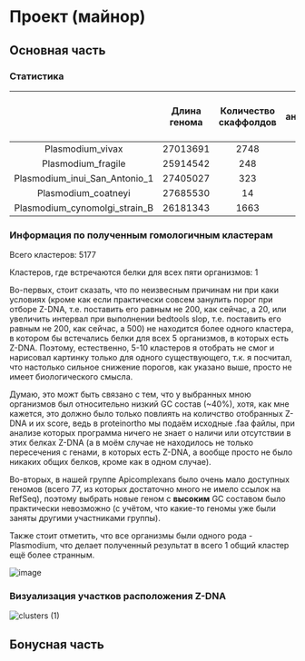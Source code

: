 # Проект (майнор)

## Основная часть

### Статистика

|  | Длина генома | Количество скаффолдов | Количество аннотированных генов | Доля аннотированных генов | Количество участков с Z-DNA | Общаа длина участков Z-DNA |
| :-----------: | :-----------: | :-----------: | :-----------: | :-----------: | :-----------: | :-----------: |
| Plasmodium_vivax | 27013691 | 2748 | 5510 | 52.47 |
| Plasmodium_fragile | 25914542 | 248 | 5743 | 54.95 |
| Plasmodium_inui_San_Antonio_1 | 27405027 | 323 | 5879 | 47.47 |
| Plasmodium_coatneyi | 27685530 | 14 | 5575 | 50.81 |
| Plasmodium_cynomolgi_strain_B | 26181343 | 1663 | 5776 | 48.2 |

### Информация по полученным гомологичным кластерам

Всего кластеров: 5177

Кластеров, где встречаются белки для всех пяти организмов: 1

Во-первых, стоит сказать, что по неизвесным причинам ни при каки условиях (кроме как если практически совсем занулить порог при отборе Z-DNA, т.е. поставить его равным не 200, как сейчас, а 20, или увеличить интервал при выполнении bedtools slop, т.е. поставить его равным не 200, как сейчас, а 500) не находится более одного кластера, в котором бы встечались белки для всех 5 организмов, в которых есть Z-DNA. Поэтому, естественно, 5-10 кластеров я отобрать не смог и нарисовал картинку только для одного существующего, т.к. я посчитал, что настолько сильное снижение порогов, как указано выше, просто не имеет биологического смысла.

Думаю, это можт быть связано с тем, что у выбранных мною организмов был относительно низкий GC состав (~40%), хотя, как мне кажется, это должно было только повлиять на количство отобранных Z-DNA и их score, ведь в proteinortho мы подаём исходные .faa файлы, при анализе которых программа ничего не знает о наличи или отсутствии в этих белках Z-DNA (а в моём случае не находилось не только пересечения с генами, в которых есть Z-DNA, а вообще просто не было никаких общих белков, кроме как в одном случае).

Во-вторых, в нашей группе Apicomplexans было очень мало доступных геномов (всего 77, из которых достаточно много не имело ссылок на RefSeq), поэтому выбрать новые геном с **высоким** GC составом было практически невозможно (с учётом, что какие-то геномы уже были заняты другими участниками группы).

Также стоит отметить, что все организмы были одного рода - Plasmodium, что делает полученный результат в всего 1 общий кластер ещё более странным.

![image](https://user-images.githubusercontent.com/60858323/174429590-fec095c1-b6c7-4348-af30-73ec7a570c34.png)

### Визуализация участков расположения Z-DNA

![clusters (1)](https://user-images.githubusercontent.com/60858323/174429993-6fbc711f-324c-41b1-814c-fbe8da132338.jpg)


## Бонусная часть
